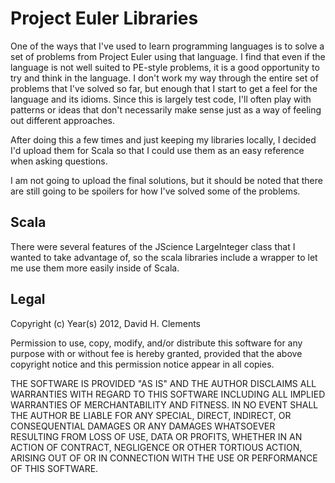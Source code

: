 Project Euler Libraries
=============

One of the ways that I've used to learn programming languages is to solve a set of
problems from Project Euler using that language.  I find that even if the language is
not well suited to PE-style problems, it is a good opportunity to try and think in the
language.  I don't work my way through the entire set of problems that I've solved so far,
but enough that I start to get a feel for the language and its idioms. Since this is
largely test code, I'll often play with patterns or ideas that don't necessarily make
sense just as a way of feeling out different approaches. 

After doing this a few times and just keeping my libraries locally, I decided I'd upload
them for Scala so that I could use them as an easy reference when asking questions.

I am not going to upload the final solutions, but it should be noted that there are still
going to be spoilers for how I've solved some of the problems.

Scala
-----

There were several features of the JScience LargeInteger class that I wanted to take
advantage of, so the scala libraries include a wrapper to let me use them more easily
inside of Scala. 

Legal 
------

Copyright (c) Year(s) 2012, David H. Clements

Permission to use, copy, modify, and/or distribute this software for any purpose with or
without fee is hereby granted, provided that the above copyright notice and this permission
notice appear in all copies.

THE SOFTWARE IS PROVIDED "AS IS" AND THE AUTHOR DISCLAIMS ALL WARRANTIES WITH REGARD TO
THIS SOFTWARE INCLUDING ALL IMPLIED WARRANTIES OF MERCHANTABILITY AND FITNESS. IN NO EVENT
SHALL THE AUTHOR BE LIABLE FOR ANY SPECIAL, DIRECT, INDIRECT, OR CONSEQUENTIAL DAMAGES OR
ANY DAMAGES WHATSOEVER RESULTING FROM LOSS OF USE, DATA OR PROFITS, WHETHER IN AN ACTION
OF CONTRACT, NEGLIGENCE OR OTHER TORTIOUS ACTION, ARISING OUT OF OR IN CONNECTION WITH THE
 USE OR PERFORMANCE OF THIS SOFTWARE.